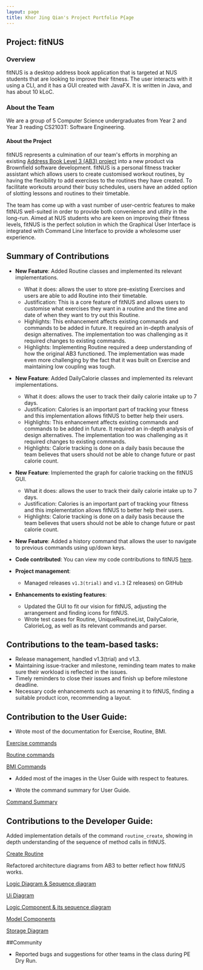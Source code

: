 ```yaml
---
layout: page
title: Khor Jing Qian's Project Portfolio P{age
---
```


## Project: fitNUS

### Overview

fitNUS is a desktop address book application that is targeted at NUS students that are looking to improve their fitness. 
The user interacts with it using a CLI, and it has a GUI created with JavaFX. It is written in Java, and has about 10
kLoC.

### About the Team

We are a group of 5 Computer Science undergraduates from Year 2 and Year 3 reading CS2103T: Software Engineering.

#### About the Project

fitNUS represents a culmination of our team's efforts in morphing an existing [Address Book Level 3 (AB3) project](https://github.com/se-edu/addressbook-level3)
into a new product via Brownfield software development. fitNUS is a personal fitness tracker assistant which allows
users to create customised workout routines, by having the flexibility to add exercises to the routines they have
created. To facilitate workouts around their busy schedules, users have an added option of slotting lessons and routines
to their timetable.

The team has come up with a vast number of user-centric features to make fitNUS well-suited in order to provide both
convenience and utility in the long-run. Aimed at NUS students who are keen on improving their fitness levels, fitNUS is
the perfect solution in which the Graphical User Interface is integrated with Command Line Interface to provide a
wholesome user experience. 

## Summary of Contributions 

* **New Feature**: Added Routine classes and implemented its relevant implementations.
  * What it does: allows the user to store pre-existing Exercises and users are able to add Routine into their timetable.
  * Justification: This is a core feature of fitNUS and allows users to customise what exercises they want in a routine and the time and date of when they want to try out this Routine.
  * Highlights: This enhancement affects existing commands and commands to be added in future. It required an in-depth analysis of design alternatives. The implementation too was challenging as it required changes to existing commands.
  * Highlights: Implementing Routine required a deep understanding of how the original AB3 functioned. The implementation was made even more challenging by the fact that
  it was built on Exercise and maintaining low coupling was tough.
 
* **New Feature**: Added DailyCalorie classes and implemented its relevant implementations.
  * What it does: allows the user to track their daily calorie intake up to 7 days.
  * Justification: Calories is an important part of tracking your fitness and this implementation allows fitNUS to better help their users.
  * Highlights: This enhancement affects existing commands and commands to be added in future. It required an in-depth analysis of design alternatives. The implementation too was challenging as it required changes to existing commands.
  * Highlights: Calorie tracking is done on a daily basis because the team believes that users should not be able to change future or past calorie count.

* **New Feature**: Implemented the graph for calorie tracking on the fitNUS GUI.
  * What it does: allows the user to track their daily calorie intake up to 7 days.
  * Justification: Calories is an important part of tracking your fitness and this implementation allows fitNUS to better help their users.
  * Highlights: Calorie tracking is done on a daily basis because the team believes that users should not be able to change future or past calorie count.

* **New Feature**: Added a history command that allows the user to navigate to previous commands using up/down keys.

* **Code contributed**: You can view my code contributions to fitNUS [here](https://nus-cs2103-ay2021s1.github.io/tp-dashboard/#breakdown=true&search=&sort=groupTitle&sortWithin=title&since=2020-08-14&timeframe=commit&mergegroup=&groupSelect=groupByRepos&checkedFileTypes=docs~functional-code~test-code~other&tabOpen=true&tabType=authorship&tabAuthor=khor-jingqian&tabRepo=AY2021S1-CS2103T-T09-2%2Ftp%5Bmaster%5D&authorshipIsMergeGroup=false&authorshipFileTypes=docs~functional-code~test-code~other).

* **Project management**:
  * Managed releases `v1.3(trial)` and `v1.3` (2 releases) on GitHub

* **Enhancements to existing features**:
  * Updated the GUI to fit our vision for fitNUS, adjusting the arrangement and finding icons for fitNUS.
  * Wrote test cases for Routine, UniqueRoutineList, DailyCalorie, CalorieLog, as well as its relevant commands and parser.
  
## Contributions to the team-based tasks:

* Release management, handled v1.3(trial) and v1.3.
* Maintaining issue-tracker and milestone, reminding team mates to make sure their workload is reflected in the issues.
* Timely reminders to close their issues and finish up before milestone deadline.
* Necessary code enhancements such as renaming it to fitNUS, finding a suitable product icon, recommending a layout.

## Contribution to the User Guide:

* Wrote most of the documentation for Exercise, Routine, BMI.

[Exercise commands](https://github.com/AY2021S1-CS2103T-T09-2/tp/blob/master/docs/UserGuide.md#41-exercise)

[Routine commands](https://github.com/AY2021S1-CS2103T-T09-2/tp/blob/master/docs/UserGuide.md#42-routine)

[BMI Commands](https://github.com/AY2021S1-CS2103T-T09-2/tp/blob/master/docs/UserGuide.md#45-bmi)

* Added most of the images in the User Guide with respect to features.

* Wrote the command summary for User Guide.

[Command Summary](https://github.com/AY2021S1-CS2103T-T09-2/tp/blob/master/docs/UserGuide.md#5-command-summary)

## Contributions to the Developer Guide:

Added implementation details of the command `routine_create`, showing in depth understanding of the sequence of method calls in fitNUS.

[Create Routine](https://github.com/AY2021S1-CS2103T-T09-2/tp/blob/master/docs/DeveloperGuide.md#create-routine)

Refactored architecture diagrams from AB3 to better reflect how fitNUS works.

[Logic Diagram & Sequence diagram](https://github.com/AY2021S1-CS2103T-T09-2/tp/blob/master/docs/DeveloperGuide.md#architecture)

[Ui Diagram](https://github.com/AY2021S1-CS2103T-T09-2/tp/blob/master/docs/DeveloperGuide.md#ui-component)

[Logic Component & its sequence diagram](https://github.com/AY2021S1-CS2103T-T09-2/tp/blob/master/docs/DeveloperGuide.md#logic-component)

[Model Components](https://github.com/AY2021S1-CS2103T-T09-2/tp/blob/master/docs/DeveloperGuide.md#model-component)

[Storage Diagram](https://github.com/AY2021S1-CS2103T-T09-2/tp/blob/master/docs/DeveloperGuide.md#storage-component)


##Community
  * Reported bugs and suggestions for other teams in the class during PE Dry Run.

